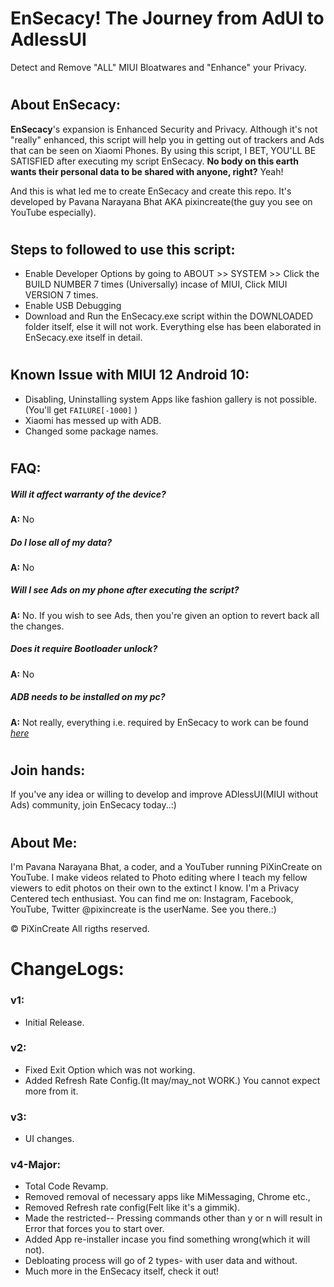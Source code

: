 # EnSecacy! The Journey from AdUI to AdlessUI
Detect and Remove "ALL" MIUI Bloatwares and "Enhance" your Privacy.
#
## About EnSecacy:
   **EnSecacy**'s expansion is Enhanced Security and Privacy. Although it's not "really" enhanced,
this script will help you in getting out of trackers
and Ads that can be seen on Xiaomi Phones. By using this script, I  BET, YOU'LL BE SATISFIED after
executing my script EnSecacy. **No body on this earth wants their personal data to be shared with anyone, right?** Yeah!

And this is what led me to create EnSecacy and create this repo.
It's developed by Pavana Narayana Bhat AKA pixincreate(the guy you see on YouTube especially).
#
## Steps to followed to use this script:
- Enable Developer Options by going to ABOUT >> SYSTEM >> Click the BUILD NUMBER 7 times (Universally) incase of MIUI, Click MIUI VERSION 7 times.
- Enable USB Debugging
- Download and Run the EnSecacy.exe script within the DOWNLOADED folder itself, else it will not work.
Everything else has been elaborated in EnSecacy.exe itself in detail.
#
## Known Issue with MIUI 12 Android 10:
- Disabling, Uninstalling system Apps like fashion gallery is not possible. (You'll get ```FAILURE[-1000]``` )
- Xiaomi has messed up with ADB.
- Changed some package names.
#
## FAQ:
##### Will it affect warranty of the device?
**A:** No
##### Do I lose all of my data?
**A:** No
##### Will I see Ads on my phone after executing the script?
**A:** No. If you wish to see Ads, then you're given an option to revert back all the changes.
##### Does it require Bootloader unlock?
**A:** No
##### ADB needs to be installed on my pc?
**A:** Not really, everything i.e. required by EnSecacy to work can be found *[here](https://github.com/pixincreate/EnSecacy--MIUI-Ads-remover/releases/tag/V4-Major)*
#
## Join hands:
If you've any idea or willing to develop and improve ADlessUI(MIUI without Ads) community, join EnSecacy today..:)
#
## About Me:
I'm Pavana Narayana Bhat, a coder, and a YouTuber running PiXinCreate on YouTube. 
I make videos related to Photo editing where I teach my fellow viewers to edit photos on their own to the extinct I know. 
I'm a Privacy Centered tech enthusiast.
You can find me on: Instagram, Facebook, YouTube, Twitter
   @pixincreate is the userName. See you there.:)

© PiXinCreate
All rigths reserved.
#
# ChangeLogs:		
### v1:
- Initial Release.
### v2: 
- Fixed Exit Option which was not working.
- Added Refresh Rate Config.(It may/may_not WORK.) You cannot expect more from it.
### v3: 	
- UI changes.
### v4-Major: 
- Total Code Revamp.
- Removed removal of necessary apps like MiMessaging, Chrome etc.,
- Removed Refresh rate config(Felt like it's a gimmik).
- Made the restricted-- Pressing commands other than y or n will result in Error that forces you to start over.
- Added App re-installer incase you find something wrong(which it will not).
- Debloating process will go of 2 types- with user data and without.
- Much more in the EnSecacy itself, check it out!
